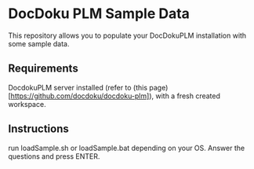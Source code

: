 # DocDoku PLM Sample Data 

This repository allows you to populate your DocDokuPLM installation with some sample data.

## Requirements

DocdokuPLM server installed (refer to (this page)[https://github.com/docdoku/docdoku-plm]), with a fresh created workspace.

## Instructions
 
run loadSample.sh or loadSample.bat depending on your OS. Answer the questions and press ENTER.
